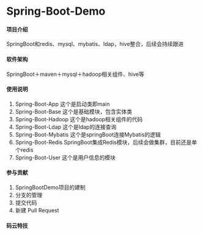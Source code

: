 # Spring-Boot-Demo

#### 项目介绍
SpringBoot和redis、mysql、mybatis、ldap，hive整合，后续会持续跟进

#### 软件架构
SpringBoot＋maven＋mysql＋hadoop相关组件、hive等


#### 使用说明

1. Spring-Boot-App 这个是启动类即main
2. Spring-Boot-Base 这个是基础模块，包含实体类
3. Spring-Boot-Hadoop 这个是hadoop相关组件的代码
4. Spring-Boot-Ldap 这个是ldap的连接查询
5. Spring-Boot-Mybatis 这个是springBoot连接Mybatis的逻辑
6. Spring-Boot-Redis SpringBoot集成Redis模块，后续会做集群，目前还是单个redis
7. Spring-Boot-User 这个是用户信息的模块 

#### 参与贡献

1. SpringBootDemo项目的建制
2. 分支的管理
3. 提交代码
4. 新建 Pull Request


#### 码云特技

